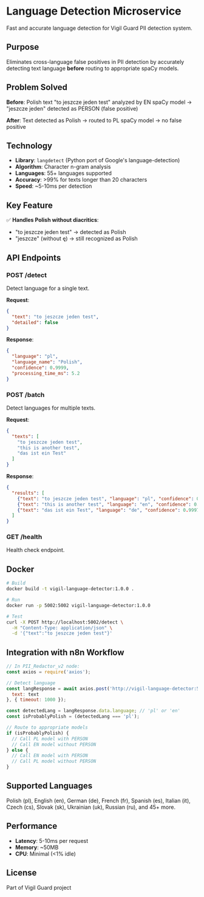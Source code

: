 # Language Detection Microservice

Fast and accurate language detection for Vigil Guard PII detection system.

## Purpose

Eliminates cross-language false positives in PII detection by accurately detecting text language **before** routing to appropriate spaCy models.

## Problem Solved

**Before**: Polish text "to jeszcze jeden test" analyzed by EN spaCy model → "jeszcze jeden" detected as PERSON (false positive)

**After**: Text detected as Polish → routed to PL spaCy model → no false positive

## Technology

- **Library**: `langdetect` (Python port of Google's language-detection)
- **Algorithm**: Character n-gram analysis
- **Languages**: 55+ languages supported
- **Accuracy**: >99% for texts longer than 20 characters
- **Speed**: ~5-10ms per detection

## Key Feature

✅ **Handles Polish without diacritics**:
- "to jeszcze jeden test" → detected as Polish
- "jeszcze" (without ę) → still recognized as Polish

## API Endpoints

### POST /detect
Detect language for a single text.

**Request**:
```json
{
  "text": "to jeszcze jeden test",
  "detailed": false
}
```

**Response**:
```json
{
  "language": "pl",
  "language_name": "Polish",
  "confidence": 0.9999,
  "processing_time_ms": 5.2
}
```

### POST /batch
Detect languages for multiple texts.

**Request**:
```json
{
  "texts": [
    "to jeszcze jeden test",
    "this is another test",
    "das ist ein Test"
  ]
}
```

**Response**:
```json
{
  "results": [
    {"text": "to jeszcze jeden test", "language": "pl", "confidence": 0.9999},
    {"text": "this is another test", "language": "en", "confidence": 0.9998},
    {"text": "das ist ein Test", "language": "de", "confidence": 0.9997}
  ]
}
```

### GET /health
Health check endpoint.

## Docker

```bash
# Build
docker build -t vigil-language-detector:1.0.0 .

# Run
docker run -p 5002:5002 vigil-language-detector:1.0.0

# Test
curl -X POST http://localhost:5002/detect \
  -H "Content-Type: application/json" \
  -d '{"text":"to jeszcze jeden test"}'
```

## Integration with n8n Workflow

```javascript
// In PII_Redactor_v2 node:
const axios = require('axios');

// Detect language
const langResponse = await axios.post('http://vigil-language-detector:5002/detect', {
  text: text
}, { timeout: 1000 });

const detectedLang = langResponse.data.language; // 'pl' or 'en'
const isProbablyPolish = (detectedLang === 'pl');

// Route to appropriate models
if (isProbablyPolish) {
  // Call PL model with PERSON
  // Call EN model without PERSON
} else {
  // Call EN model with PERSON
  // Call PL model without PERSON
}
```

## Supported Languages

Polish (pl), English (en), German (de), French (fr), Spanish (es), Italian (it), Czech (cs), Slovak (sk), Ukrainian (uk), Russian (ru), and 45+ more.

## Performance

- **Latency**: 5-10ms per request
- **Memory**: ~50MB
- **CPU**: Minimal (<1% idle)

## License

Part of Vigil Guard project
